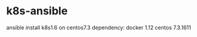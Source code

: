 # k8s-ansible
ansible install k8s1.6 on centos7.3
dependency: 
    docker 1.12
    centos 7.3.1611
   
